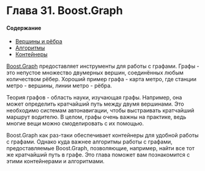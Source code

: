 # Глава 31.  Boost.Graph

#### Содержание
* [Вершины и рёбра](./Vertices_and_Edges.md)
* [Алгоритмы](./Algorithms.md)
* [Контейнеры](./Containers.md)

[Boost.Graph](http://www.boost.org/doc/libs/1_61_0/libs/graph/doc/index.html) предоставляет инструменты для работы с графами. Графы - это непустое множество двумерных вершин, соединённых любым количеством рёбер. Хороший пример графа - карта метро, где станции метро - вершины, линии метро - рёбра.

Теория графов - область науки, изучающая графы. Например, она может определить кратчайший путь между двумя вершинами. Это необходимо системам автонавигации, чтобы выстраивать кратчайший маршрут водителю. В целом, графы очень важны на практике, ведь многие вещи можно смоделировать с их помощью.

Boost.Graph как раз-таки обеспечивает контейнеры для удобной работы с графами. Однако куда важнее алгоритмы работы с графами, предоставляемые Boost.Graph, позволяющие, например, найти все тот же кратчайший путь в графе. Это глава поможет вам познакомится с этими контейнерами и алгоритмами.
